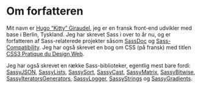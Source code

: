 
# Om forfatteren

Mit navn er [Hugo “Kitty” Giraudel](https://hugogiraudel.com), jeg er en fransk front-end udvikler med base i Berlin, Tyskland. Jeg har skrevet Sass i over to år nu, og er forfatteren af Sass-relaterede projekter såsom [SassDoc](http://sassdoc.com) og [Sass-Compatibility](https://hugogiraudel.github.io/sass-compatibility/). Jeg har også skrevet en bog om CSS (på fransk) med titlen [CSS3 Pratique du Design Web](https://www.amazon.fr/dp/2212140231).

Jeg har også skrevet en række Sass-biblioteker, egentlig mest bare fordi: [SassyJSON](https://github.com/HugoGiraudel/SassyJSON), [SassyLists](https://at-import.github.io/SassyLists/), [SassySort](https://github.com/HugoGiraudel/SassySort), [SassyCast](https://github.com/HugoGiraudel/SassyCast), [SassyMatrix](https://github.com/HugoGiraudel/SassyMatrix), [SassyBitwise](https://github.com/HugoGiraudel/SassyBitwise), [SassyIteratorsGenerators](https://github.com/HugoGiraudel/SassyIteratorsGenerators), [SassyLogger](https://github.com/HugoGiraudel/SassyLogger), [SassyStrings](https://github.com/HugoGiraudel/SassyStrings) og [SassyGradients](https://github.com/HugoGiraudel/SassyGradients).
